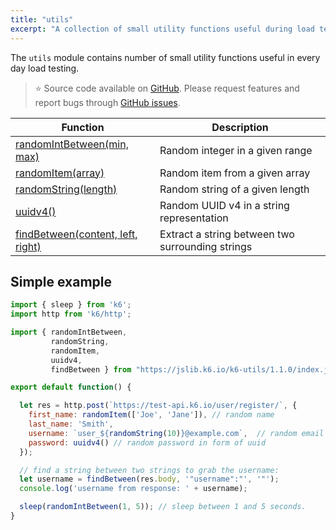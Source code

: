 ```yaml
---
title: "utils"
excerpt: "A collection of small utility functions useful during load testing with k6. "
---
```


The `utils` module contains number of small utility functions useful in every day load testing. 

> ⭐️ Source code available on [GitHub](https://github.com/k6io/k6-jslib-utils). 
> Please request features and report bugs through [GitHub issues](https://github.com/k6io/k6-jslib-utils/issues).





| Function | Description |
| -------- | ----------- |
| [randomIntBetween(min, max)](/javascript-api/jslib/utils/randomintbetween-min-max)  | Random integer in a given range |
| [randomItem(array)](/javascript-api/jslib/utils/randomitem-array)  | Random item from a given array |
| [randomString(length)](/javascript-api/jslib/utils/randomstring-length)  | Random string of a given length |
| [uuidv4()](/javascript-api/jslib/utils/uuidv4)  | Random UUID v4 in a string representation |
| [findBetween(content, left, right)](/javascript-api/jslib/utils/findbetween-content-left-right)  | Extract a string between two surrounding strings |


## Simple example

<CodeGroup labels={[]}>

```javascript
import { sleep } from 'k6';
import http from 'k6/http';

import { randomIntBetween, 
         randomString,
         randomItem,
         uuidv4,
         findBetween } from "https://jslib.k6.io/k6-utils/1.1.0/index.js";

export default function() {

  let res = http.post(`https://test-api.k6.io/user/register/`, {
    first_name: randomItem(['Joe', 'Jane']), // random name
    last_name: 'Smith',
    username: `user_${randomString(10)}@example.com`,  // random email address,
    password: uuidv4() // random password in form of uuid
  });

  // find a string between two strings to grab the username:
  let username = findBetween(res.body, '"username":"', '"');
  console.log('username from response: ' + username);

  sleep(randomIntBetween(1, 5)); // sleep between 1 and 5 seconds.
}
```

</CodeGroup>

